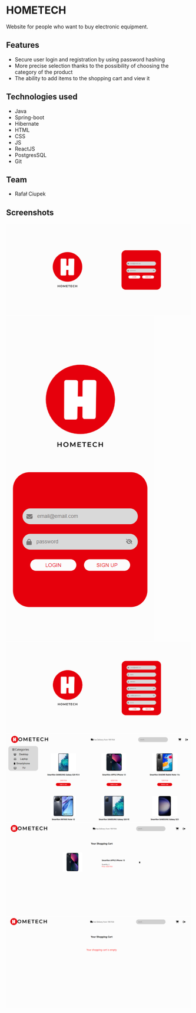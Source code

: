 # HOMETECH

Website for people who want to buy electronic equipment.

## Features

- Secure user login and registration by using password hashing
- More precise selection thanks to the possibility of choosing the category of the product
- The ability to add items to the shopping cart and view it

## Technologies used
- Java
- Spring-boot
- Hibernate
- HTML
- CSS
- JS
- ReactJS
- PostgresSQL
- Git

## Team
- Rafał Ciupek

## Screenshots
![Login Page](./screens/login.png)
![Login Page Mobile](./screens/login-mobile.png)
![Sign Up Page](./screens/signup.png)
![Smartphones Page](./screens/smartphones.png)
![Shopping Cart Page](./screens/shopping-cart-with-products.png)
![Shopping Cart Empty Page](./screens/shopping-cart-empty.png)
